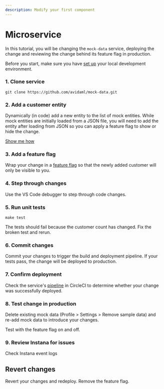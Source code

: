 ```yaml
---
description: Modify your first component
---
```


# Microservice

In this tutorial, you will be changing the `mock-data` service, deploying the change and reviewing the change behind its feature flag in production.

Before you start, make sure you have [set up](../../../../docs/dev/getting-started/back-end/) your local development environment.

### 1. Clone service

```
git clone https://github.com/avidaml/mock-data.git
```

### 2. Add a customer entity

Dynamically (in code) add a new entity to the list of mock entities. While mock entities are initially loaded from a JSON file, you will need to add the entity after loading from JSON so you can apply a feature flag to show or hide the change.

[Show me how](../../../../src/pages/dev/getting-started/tutorials/microservice.md)

### 3. Add a feature flag

Wrap your change in a [feature flag](../../../../docs/dev/feature-flags/) so that the newly added customer will only be visible to you.

### 4. Step through changes

Use the VS Code debugger to step through code changes.

### 5. Run unit tests

```
make test
```

The tests should fail because the customer count has changed. Fix the broken test and rerun.

### 6. Commit changes

Commit your changes to trigger the build and deployment pipeline. If your tests pass, the change will be deployed to production.

### 7. Confirm deployment

Check the service's [pipeline](https://app.circleci.com/pipelines/github/avidaml) in CircleCI to determine whether your change was successfully deployed.

### 8. Test change in production

Delete existing mock data (Profile > Settings > Remove sample data) and re-add mock data to introduce your changes.

Test with the feature flag on and off.

### 9. Review Instana for issues

Check Instana event logs

## Revert changes

Revert your changes and redeploy. Remove the feature flag.
